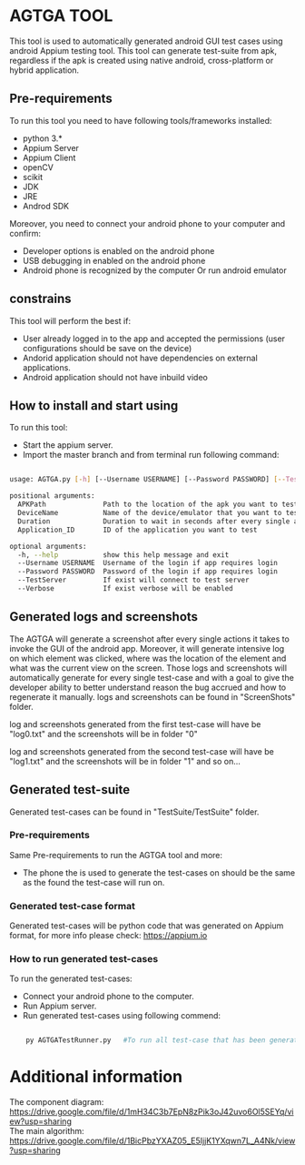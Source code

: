 # AGTGA TOOL
This tool is used to automatically generated android GUI test cases using android Appium testing tool.
This tool can generate test-suite from apk, regardless if the apk is created using native android, cross-platform or hybrid application.


## Pre-requirements
To run this tool you need to have following tools/frameworks installed:
* python 3.*
* Appium Server
* Appium Client
* openCV
* scikit
* JDK
* JRE
* Androd SDK

Moreover, you need to connect your android phone to your computer and confirm:
* Developer options is enabled on the android phone
* USB debugging in enabled on the android phone
* Android phone is recognized by the computer
Or run android emulator

## constrains
This tool will perform the best if:
* User already logged in to the app and accepted the permissions (user configurations should be save on the device)
* Andorid application should not have dependencies on external applications.
* Android application should not have inbuild video 


## How to install and start using
To run this tool:
* Start the appium server.
* Import the master branch and from terminal run following command:
```bash

usage: AGTGA.py [-h] [--Username USERNAME] [--Password PASSWORD] [--TestServer] [--Verbose] APKPath DeviceName Duration Application_ID

positional arguments:
  APKPath              Path to the location of the apk you want to test
  DeviceName           Name of the device/emulator that you want to test on
  Duration             Duration to wait in seconds after every single action
  Application_ID       ID of the application you want to test

optional arguments:
  -h, --help           show this help message and exit
  --Username USERNAME  Username of the login if app requires login
  --Password PASSWORD  Password of the login if app requires login
  --TestServer         If exist will connect to test server
  --Verbose            If exist verbose will be enabled

```

## Generated logs and screenshots
The AGTGA will generate a screenshot after every single actions it takes to invoke the GUI of the android app. Moreover, it will generate intensive log on which element was clicked, where was the location of the element and what was the current view on the screen.
Those logs and screenshots will automatically generate for every single test-case and with a goal to give the developer ability to better understand reason the bug accrued and how to regenerate it manually.
logs and screenshots can be found in "ScreenShots" folder. 

log and screenshots generated from the first test-case will have be "log0.txt" and the screenshots will be in folder "0" 

log and screenshots generated from the second test-case will have be "log1.txt" and the screenshots will be in folder "1"  and so on...


## Generated test-suite
Generated test-cases can be found in  "TestSuite/TestSuite" folder. 

### Pre-requirements
Same Pre-requirements to run the AGTGA tool and more:
* The phone the is used to generate the test-cases on should be the same as the found the test-case will run on.


### Generated test-case format
Generated test-cases will be python code that was generated on Appium format, for more info please check: https://appium.io


### How to run generated test-cases
To run the generated test-cases:
* Connect your android phone to the computer.
* Run Appium server.
* Run generated test-cases using following commend:
```bash

    py AGTGATestRunner.py   #To run all test-case that has been generated

```

# Additional information
The component diagram: https://drive.google.com/file/d/1mH34C3b7EpN8zPik3oJ42uvo6Ol5SEYq/view?usp=sharing <br />
The main algorithm: https://drive.google.com/file/d/1BicPbzYXAZ05_E5IjjK1YXqwn7L_A4Nk/view?usp=sharing
